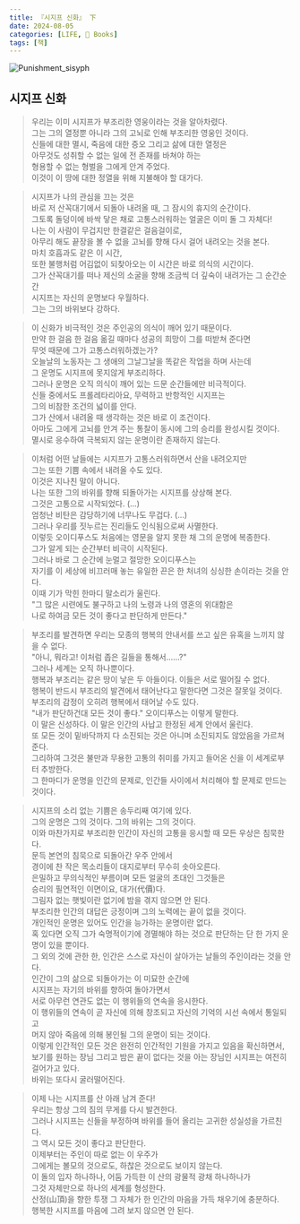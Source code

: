 ```yaml
---
title: 『시지프 신화』 下
date: 2024-08-05
categories: [LIFE, 📖 Books]
tags: [책]
---
```



![Punishment_sisyph](https://upload.wikimedia.org/wikipedia/commons/4/43/Punishment_sisyph.jpg)


## 시지프 신화


> 우리는 이미 시지프가 부조리한 영웅이라는 것을 알아차렸다.   
> 그는 그의 열정뿐 아니라 그의 고뇌로 인해 부조리한 영웅인 것이다.   
> 신들에 대한 멸시, 죽음에 대한 증오 그리고 삶에 대한 열정은   
> 아무것도 성취할 수 없는 일에 전 존재를 바쳐야 하는   
> 형용할 수 없는 형벌을 그에게 안겨 주었다.   
> 이것이 이 땅에 대한 정열을 위해 지불해야 할 대가다.   


> 시지프가 나의 관심을 끄는 것은   
> 바로 저 산꼭대기에서 되돌아 내려올 때, 그 잠시의 휴지의 순간이다.   
> 그토록 돌덩이에 바싹 닿은 채로 고통스러워하는 얼굴은 이미 돌 그 자체다!   
> 나는 이 사람이 무겁지만 한결같은 걸음걸이로,   
> 아무리 해도 끝장을 볼 수 없을 고뇌를 향해 다시 걸어 내려오는 것을 본다.   
> 마치 호흡과도 같은 이 시간,   
> 또한 불행처럼 어김없이 되찾아오는 이 시간은 바로 의식의 시간이다.   
> 그가 산꼭대기를 떠나 제신의 소굴을 향해 조금씩 더 깊숙이 내려가는 그 순간순간   
> 시지프는 자신의 운명보다 우월하다.   
> 그는 그의 바위보다 강하다.   


> 이 신화가 비극적인 것은 주인공의 의식이 깨어 있기 때문이다.   
> 만약 한 걸음 한 걸음 옮길 때마다 성공의 희망이 그를 떠받쳐 준다면   
> 무엇 때문에 그가 고통스러워하겠는가?   
> 오늘날의 노동자는 그 생애의 그날그날을 똑같은 작업을 하며 사는데   
> 그 운명도 시지프에 못지않게 부조리하다.   
> 그러나 운명은 오직 의식이 깨어 있는 드문 순간들에만 비극적이다.   
> 신들 중에서도 프롤레타리아요, 무력하고 반항적인 시지프는   
> 그의 비참한 조건의 넓이를 안다.   
> 그가 산에서 내려올 때 생각하는 것은 바로 이 조건이다.   
> 아마도 그에게 고뇌를 안겨 주는 통찰이 동시에 그의 승리를 완성시킬 것이다.   
> 멸시로 응수하여 극복되지 않는 운명이란 존재하지 않는다.   


> 이처럼 어떤 날들에는 시지프가 고통스러워하면서 산을 내려오지만   
> 그는 또한 기쁨 속에서 내려올 수도 있다.   
> 이것은 지나친 말이 아니다.   
> 나는 또한 그의 바위를 향해 되돌아가는 시지프를 상상해 본다.   
> 그것은 고통으로 시작되었다. (...)   
> 엄청난 비탄은 감당하기에 너무나도 무겁다. (...)   
> 그러나 우리를 짓누르는 진리들도 인식됨으로써 사멸한다.   
> 이렇듯 오이디푸스도 처음에는 영문을 알지 못한 채 그의 운명에 복종한다.   
> 그가 알게 되는 순간부터 비극이 시작된다.   
> 그러나 바로 그 순간에 눈멀고 절망한 오이디푸스는   
> 자기를 이 세상에 비끄러매 놓는 유일한 끈은 한 처녀의 싱싱한 손이라는 것을 안다.   
> 이때 기가 막힌 한마디 말소리가 울린다.   
> "그 많은 시련에도 불구하고 나의 노령과 나의 영혼의 위대함은   
> 나로 하여금 모든 것이 좋다고 판단하게 만든다."   


> 부조리를 발견하면 우리는 모종의 행복의 안내서를 쓰고 싶은 유혹을 느끼지 않을 수 없다.   
> "아니, 뭐라고! 이처럼 좁은 길들을 통해서......?"   
> 그러나 세계는 오직 하나뿐이다.   
> 행복과 부조리는 같은 땅이 낳은 두 아들이다. 이들은 서로 떨어질 수 없다.   
> 행복이 반드시 부조리의 발견에서 태어난다고 말한다면 그것은 잘못일 것이다.   
> 부조리의 감정이 오히려 행복에서 태어날 수도 있다.   
> "내가 판단하건대 모든 것이 좋다." 오이디푸스는 이렇게 말한다.   
> 이 말은 신성하다. 이 말은 인간의 사납고 한정된 세계 안에서 울린다.   
> 또 모든 것이 밑바닥까지 다 소진되는 것은 아니며 소진되지도 않았음을 가르쳐 준다.   
> 그리하여 그것은 불만과 무용한 고통의 취미를 가지고 들어온 신을 이 세계로부터 추방한다.   
> 그 한마디가 운명을 인간의 문제로, 인간들 사이에서 처리해야 할 문제로 만드는 것이다.   


> 시지프의 소리 없는 기쁨은 송두리째 여기에 있다.   
> 그의 운명은 그의 것이다. 그의 바위는 그의 것이다.   
> 이와 마찬가지로 부조리한 인간이 자신의 고통을 응시할 때 모든 우상은 침묵한다.   
> 문득 본연의 침묵으로 되돌아간 우주 안에서   
> 경이에 찬 작은 목소리들이 대지로부터 무수히 솟아오른다.   
> 은밀하고 무의식적인 부름이며 모든 얼굴의 초대인 그것들은   
> 승리의 필연적인 이면이요, 대가(代價)다.   
> 그림자 없는 햇빛이란 없기에 밤을 겪지 않으면 안 된다.   
> 부조리한 인간의 대답은 긍정이며 그의 노력에는 끝이 없을 것이다.   
> 개인적인 운명은 있어도 인간을 능가하는 운명이란 없다.   
> 혹 있다면 오직 그가 숙명적이기에 경멸해야 하는 것으로 판단하는 단 한 가지 운명이 있을 뿐이다.   
> 그 외의 것에 관한 한, 인간은 스스로 자신이 살아가는 날들의 주인이라는 것을 안다.   
> 인간이 그의 삶으로 되돌아가는 이 미묘한 순간에   
> 시지프는 자기의 바위를 향하여 돌아가면서   
> 서로 아무런 연관도 없는 이 행위들의 연속을 응시한다.   
> 이 행위들의 연속이 곧 자신에 의해 창조되고 자신의 기억의 시선 속에서 통일되고   
> 머지 않아 죽음에 의해 봉인될 그의 운명이 되는 것이다.   
> 이렇게 인간적인 모든 것은 완전히 인간적인 기원을 가지고 있음을 확신하면서,   
> 보기를 원하는 장님 그리고 밤은 끝이 없다는 것을 아는 장님인 시지프는 여전히 걸어가고 있다.   
> 바위는 또다시 굴러떨어진다.   


> 이제 나는 시지프를 산 아래 남겨 준다!   
> 우리는 항상 그의 짐의 무게를 다시 발견한다.   
> 그러나 시지프는 신들을 부정하며 바위를 들어 올리는 고귀한 성실성을 가르친다.   
> 그 역시 모든 것이 좋다고 판단한다.   
> 이제부터는 주인이 따로 없는 이 우주가   
> 그에게는 볼모의 것으로도, 하찮은 것으로도 보이지 않는다.   
> 이 돌의 입자 하나하나, 어둠 가득한 이 산의 광물적 광채 하나하나가   
> 그것 자체만으로 하나의 세계를 형성한다.   
> 산정(山頂)을 향한 투쟁 그 자체가 한 인간의 마음을 가득 채우기에 충분하다.   
> 행복한 시지프를 마음에 그려 보지 않으면 안 된다.   


